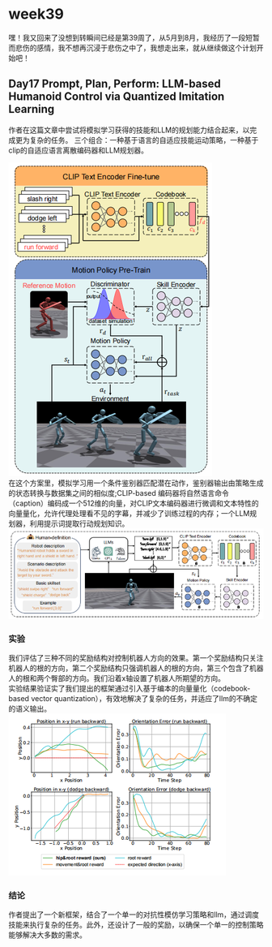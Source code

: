 # week39
嘿！我又回来了没想到转瞬间已经是第39周了，从5月到8月，我经历了一段短暂而悲伤的感情，我不想再沉浸于悲伤之中了，我想走出来，就从继续做这个计划开始吧！

## Day17 Prompt, Plan, Perform: LLM-based Humanoid Control via Quantized Imitation Learning

作者在这篇文章中尝试将模拟学习获得的技能和LLM的规划能力结合起来，以完成更为复杂的任务。
三个组合：一种基于语言的自适应技能运动策略，一种基于clip的自适应语言离散编码器和LLM规划器。

![Alt text](image.png)<br>
在这个方案里，模拟学习用一个条件鉴别器匹配潜在动作，鉴别器输出由策略生成的状态转换与数据集之间的相似度;CLIP-based 编码器将自然语言命令（caption）编码成一个512维的向量，对CLIP文本编码器进行微调和文本特性的向量量化，允许代理处理看不见的字幕，并减少了训练过程的内存；一个LLM规划器，利用提示词提取行动规划知识。
![Alt text](image-1.png)<br>

### 实验
我们评估了三种不同的奖励结构对控制机器人方向的效果。第一个奖励结构只关注机器人的根的方向，第二个奖励结构只强调机器人的根的方向，第三个包含了机器人的根和两个臀部的方向。我们沿着x轴设置了机器人所期望的方向。<br>
实验结果验证实了我们提出的框架通过引入基于编本的向量量化（codebook-based vector quantization），有效地解决了复杂的任务，并适应了llm的不确定的语义输出。<br>
![Alt text](image-2.png)<br>
### 结论
作者提出了一个新框架，结合了一个单一的对抗性模仿学习策略和llm，通过调度技能来执行复杂的任务。此外，还设计了一般的奖励，以确保一个单一的控制策略能够解决大多数的需求。

